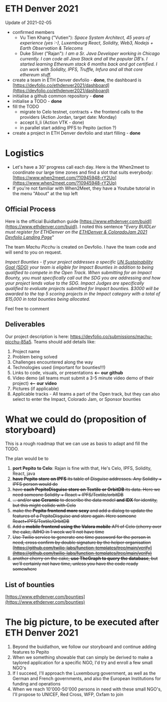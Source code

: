 # ETH Denver 2021
Update of 2021-02-05
* confirmed members
  * Vu Tien Khang ("Vutien"): _Space System Architect, 45 years of experience (yes :-), Luxembourg React, Solidity, Web3, Nodejs + Earth Observation & Telecoms_
  * Duke Silver ("Rajan"): _I am a Sr. Java Developer working in Chicago currently. I can code all Java Stack and all the popular DB's. I started learning Ethereum stack 6 months back and got certified. I can work with Solidity, IPFS, Truffle, Infura and all that core ethereum stuff._
* create a team in ETH Denver devfolio - **done**, the dashboard is [https://devfolio.co/ethdenver2021/dashboard](https://devfolio.co/ethdenver2021/dashboard)
* initialise a github common repository - **done**
* initialise a TODO - **done**
* fill the TODO
  * migrate to Celo testnet, contracts + the frontend calls to the providers (Action Jordan, target date: Monday)
  * accept li_li (Action VTK - done)
  * in parallel start adding IPFS to Pepito (action ?)
* create a project in ETH Denver devfolio and start filling - **done**


# Logistics
* Let's have a 30' progress call each day. Here is the When2meet to coordinate our large time zones and find a slot that suits everybody: [https://www.when2meet.com/?10945948-rY2Up](https://www.when2meet.com/?10945948-rY2Up)
* If you're not familiar with When2Meet, they have a Youtube tutorial in the menu "About" at the top left
## Official Process
Here is the official Buidlathon guide [https://www.ethdenver.com/buidl](https://www.ethdenver.com/buidl). I noted this sentence "_Every BUIDLer must register for ETHDenver on the [ETHDenver & ColoradoJam 2021 Devfolio Landing Page](https://ethdenver2021.devfolio.co/)_"

The team _Machu Picchu_ is created on Devfolio. I have the team code and will send to you on request. 

_Impact Bounties - If your project addresses a specific [UN Sustainability Goal (SDG)](https://sdgs.un.org/goals) your team is eligible for Impact Bounties in addition to being qualified to compete in the Open Track. When submitting for an Impact Bounty, you must specifically call out the SDG you are addressing and how your project lends value to the SDG. Impact Judges are specifically qualified to evaluate projects submitted for Impact bounties.  $3000 will be awarded to the top 5 scoring projects in the Impact category with a total of $15,000 in total bounties being allocated._

Feel free to comment

## Deliverables
Our project description is here: https://devfolio.co/submissions/machu-picchu-85a5.
Teams should add details like:
1.    Project name
2.    Problem being solved
3.    Challenges encountered along the way
4.    Technologies used (important for bounties!!!)
5.    Links to code, visuals, or presentations **<-- our github**
6.    Video demo (all teams must submit a 3-5 minute video demo of their project) **<-- our video**
7.    Pictures (if applicable)
8.    Applicable tracks - All teams a part of the Open track, but they can also select to enter the Impact, Colorado Jam, or Sponsor bounties


# What we could do (proposition of storyboard)
This is a rough roadmap that we can use as basis to adapt and fill the TODO.

The plan would be to 
1. **port Pepito to Celo**: Rajan is fine with that, He's Celo, IPFS, Solidity, React, java
2. ~~**have Pepito store on IPFS** its table of Disguise addresses. Any Solidity + IPFS person would do~~
3. ~~have **each PepitoDisguise store on Textile or OrbitDB** its data. Here we need someone Solidity + React + IPFS/Textile/orbitDB~~
4. ~~... and/or **use Ceramic** to describe the data model **and IDX** for identity, but this might collide with Celo~~  
5. ~~make the **Pepito frontend more sexy** and add a dialog to update the features of a PepitoDisguise and store again. Here someone React+IPFS/Textile/OrbitDB~~
6. ~~Add a **mobile frontend using the Valora mobile** API of Celo (cherry over the cake, IMHO in 1 week we'll not have time~~
7. ~~Use Twilio service to generate one time password for the person in need, cross confirm by double signature by the helper organisation [https://github.com/twilio-labs/function-templates/tree/main/verify](https://github.com/twilio-labs/function-templates/tree/main/verify)~~
8. ~~another cherry on the cake, **use TheGraph to query the database**, but we'll certainly not have time, unless you have the code ready somewhere~~
   
## List of bounties
[https://www.ethdenver.com/bounties](https://www.ethdenver.com/bounties)

# The big picture, to be executed after ETH Denver 2021
1. Beyond the buidlathon, we follow our storyboard and continue adding features to Pepito
2. When we something showable that can simply be derived to make a taylored application for a specific NGO, I'd try and enroll a few small NGO's
3. If I succeed, I'll approach the Luxembourg government, as well as the German and French governments, and also the European Institutions for funding and operations
4. When we reach 10'000-50'000 persons in need with these small NGO's, I'll propose to UNICEF, Red Cross, WFP, Oxfam to join
